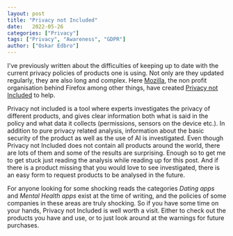 ```yaml
---
layout: post
title: "Privacy not Included"
date:   2022-05-26
categories: ["Privacy"]
tags: ["Privacy", "Awareness", "GDPR"]
author: ["Oskar Edbro"]
---
```


I've previously written about the difficulties of keeping up to date with the current privacy policies of products one is using. Not only are they updated regularly, they are also long and complex. Here [Mozilla](https://www.mozilla.org/), the non profit organisation behind Firefox among other things, have created [Privacy not Included](https://foundation.mozilla.org/en/privacynotincluded/) to help. 

Privacy not included is a tool where experts investigates the privacy of different products, and gives clear information both what is said in the policy and what data it collects (permissions, sensors on the device etc.). In addition to pure privacy related analysis, information about the basic security of the product as well as the use of AI is investigated. Even though Privacy not Included does not contain all products around the world, there are lots of them and some of the results are surprising. Enough so to get me to get stuck just reading the analysis while reading up for this post. And if there is a product missing that you would love to see investigated, there is an easy form to request products to be analysed in the future. 

For anyone looking for some shocking reads the categories *Dating apps* and *Mental Health apps* exist at the time of writing, and the policies of some companies in these areas are truly shocking. So if you have some time on your hands, Privacy not Included is well worth a visit. Either to check out the products you have and use, or to just look around at the warnings for future purchases. 

